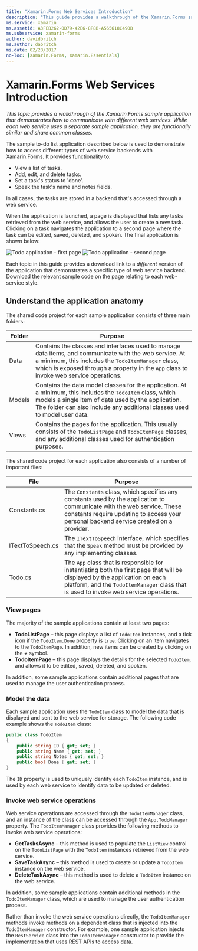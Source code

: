 ```yaml
---
title: "Xamarin.Forms Web Services Introduction"
description: "This guide provides a walkthrough of the Xamarin.Forms sample application that demonstrates how to communicate with different web services. While each web service uses a separate sample application, they are functionally similar and share common classes."
ms.service: xamarin
ms.assetid: A3FEB262-0D79-42E6-8F8B-A565618C490B
ms.subservice: xamarin-forms
author: davidbritch
ms.author: dabritch
ms.date: 02/28/2017
no-loc: [Xamarin.Forms, Xamarin.Essentials]
---
```


# Xamarin.Forms Web Services Introduction

_This topic provides a walkthrough of the Xamarin.Forms sample application that demonstrates how to communicate with different web services. While each web service uses a separate sample application, they are functionally similar and share common classes._

The sample to-do list application described below is used to demonstrate how to access different types of web service backends with Xamarin.Forms. It provides functionality to:

- View a list of tasks.
- Add, edit, and delete tasks.
- Set a task's status to 'done'.
- Speak the task's name and notes fields.

In all cases, the tasks are stored in a backend that's accessed through a web service.

When the application is launched, a page is displayed that lists any tasks retrieved from the web service, and allows the user to create a new task. Clicking on a task navigates the application to a second page where the task can be edited, saved, deleted, and spoken. The final application is shown below:

![Todo application - first page](introduction-images/app-example-1.png)
![Todo application - second page](introduction-images/app-example-2.png)

Each topic in this guide provides a download link to a *different* version of the
application that demonstrates a specific type of web service backend. Download
the relevant sample code on the page relating to each web-service style.

## Understand the application anatomy

The shared code project for each sample application consists of three main folders:

|Folder|Purpose|
|--- |--- |
|Data|Contains the classes and interfaces used to manage data items, and communicate with the web service. At a minimum, this includes the `TodoItemManager` class, which is exposed through a property in the `App` class to invoke web service operations.|
|Models|Contains the data model classes for the application. At a minimum, this includes the `TodoItem` class, which models a single item of data used by the application. The folder can also include any additional classes used to model user data.|
|Views|Contains the pages for the application. This usually consists of the `TodoListPage` and `TodoItemPage` classes, and any additional classes used for authentication purposes.|

The shared code project for each application also consists of a number of important files:

|File|Purpose|
|--- |--- |
|Constants.cs|The `Constants` class, which specifies any constants used by the application to communicate with the web service. These constants require updating to access your personal backend service created on a provider.|
|ITextToSpeech.cs|The `ITextToSpeech` interface, which specifies that the `Speak` method must be provided by any implementing classes.|
|Todo.cs|The `App` class that is responsible for instantiating both the first page that will be displayed by the application on each platform, and the `TodoItemManager` class that is used to invoke web service operations.|

### View pages

The majority of the sample applications contain at least two pages:

- **TodoListPage** – this page displays a list of `TodoItem` instances, and a tick icon if the `TodoItem.Done` property is `true`. Clicking on an item navigates to the `TodoItemPage`. In addition, new items can be created by clicking on the *+* symbol.
- **TodoItemPage** – this page displays the details for the selected `TodoItem`, and allows it to be edited, saved, deleted, and spoken.

In addition, some sample applications contain additional pages that are used to manage the user authentication process.

### Model the data

Each sample application uses the `TodoItem` class to model the data that is displayed and sent to the web service for storage. The following code example shows the `TodoItem` class:

```csharp
public class TodoItem
{
    public string ID { get; set; }
    public string Name { get; set; }
    public string Notes { get; set; }
    public bool Done { get; set; }
}
```

The `ID` property is used to uniquely identify each `TodoItem` instance, and is used by each web service to identify data to be updated or deleted.

### Invoke web service operations

Web service operations are accessed through the `TodoItemManager` class, and an instance of the class can be accessed through the `App.TodoManager` property. The `TodoItemManager` class provides the following methods to invoke web service operations:

- **GetTasksAsync** – this method is used to populate the `ListView` control on the `TodoListPage` with the `TodoItem` instances retrieved from the web service.
- **SaveTaskAsync** – this method is used to create or update a `TodoItem` instance on the web service.
- **DeleteTaskAsync** – this method is used to delete a `TodoItem` instance on the web service.

In addition, some sample applications contain additional methods in the `TodoItemManager` class, which are used to manage the user authentication process.

Rather than invoke the web service operations directly, the `TodoItemManager` methods invoke methods on a dependent class that is injected into the `TodoItemManager` constructor. For example, one sample application injects the `RestService` class into the `TodoItemManager` constructor to provide the implementation that uses REST APIs to access data.
